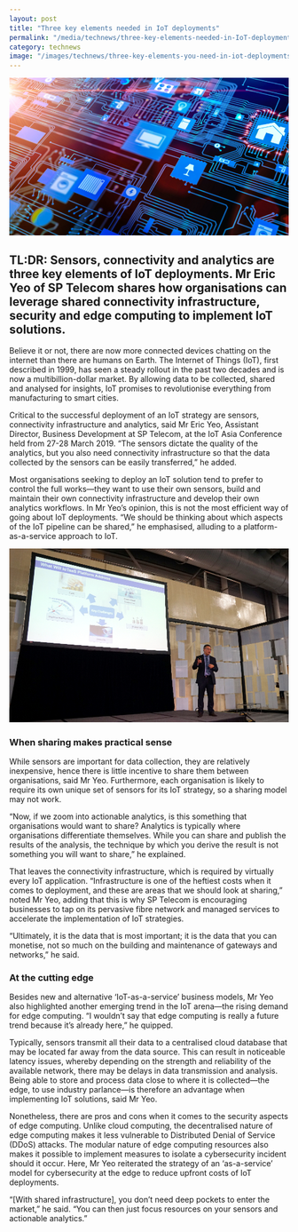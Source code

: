 ```yaml
---
layout: post
title: "Three key elements needed in IoT deployments"
permalink: "/media/technews/three-key-elements-needed-in-IoT-deployments"
category: technews
image: "/images/technews/three-key-elements-you-need-in-iot-deployments-part1.png"
---
```


![Three key elements needed in IoT deployments](/images/technews/three-key-elements-you-need-in-iot-deployments-part1.png)

TL:DR: Sensors, connectivity and analytics are three key elements of IoT deployments. Mr Eric Yeo of SP Telecom shares how organisations can leverage shared connectivity infrastructure, security and edge computing to implement IoT solutions. 
---
 
Believe it or not, there are now more connected devices chatting on the internet than there are humans on Earth. The Internet of Things (IoT), first described in 1999, has seen a steady rollout in the past two decades and is now a multibillion-dollar market. By allowing data to be collected, shared and analysed for insights, IoT promises to revolutionise everything from manufacturing to smart cities.

Critical to the successful deployment of an IoT strategy are sensors, connectivity infrastructure and analytics, said Mr Eric Yeo, Assistant Director, Business Development at SP Telecom, at the IoT Asia Conference held from 27-28 March 2019. “The sensors dictate the quality of the analytics, but you also need connectivity infrastructure so that the data collected by the sensors can be easily transferred,” he added.

Most organisations seeking to deploy an IoT solution tend to prefer to control the full works—they want to use their own sensors, build and maintain their own connectivity infrastructure and develop their own analytics workflows. In Mr Yeo’s opinion, this is not the most efficient way of going about IoT deployments. “We should be thinking about which aspects of the IoT pipeline can be shared,” he emphasised, alluding to a platform-as-a-service approach to IoT.

![Three key elements needed in IoT deployments](/images/technews/three-key-elements-you-need-in-iot-deployments-part2.png)

### **When sharing makes practical sense**

While sensors are important for data collection, they are relatively inexpensive, hence there is little incentive to share them between organisations, said Mr Yeo. Furthermore, each organisation is likely to require its own unique set of sensors for its IoT strategy, so a sharing model may not work.

“Now, if we zoom into actionable analytics, is this something that organisations would want to share? Analytics is typically where organisations differentiate themselves. While you can share and publish the results of the analysis, the technique by which you derive the result is not something you will want to share,” he explained.

That leaves the connectivity infrastructure, which is required by virtually every IoT application. “Infrastructure is one of the heftiest costs when it comes to deployment, and these are areas that we should look at sharing,” noted Mr Yeo, adding that this is why SP Telecom is encouraging businesses to tap on its pervasive fibre network and managed services to accelerate the implementation of IoT strategies.

“Ultimately, it is the data that is most important; it is the data that you can monetise, not so much on the building and maintenance of gateways and networks,” he said.

### **At the cutting edge**

Besides new and alternative ‘IoT-as-a-service’ business models, Mr Yeo also highlighted another emerging trend in the IoT arena—the rising demand for edge computing. “I wouldn’t say that edge computing is really a future trend because it’s already here,” he quipped.

Typically, sensors transmit all their data to a centralised cloud database that may be located far away from the data source. This can result in noticeable latency issues, whereby depending on the strength and reliability of the available network, there may be delays in data transmission and analysis. Being able to store and process data close to where it is collected—the edge, to use industry parlance—is therefore an advantage when implementing IoT solutions, said Mr Yeo.

Nonetheless, there are pros and cons when it comes to the security aspects of edge computing. Unlike cloud computing, the decentralised nature of edge computing makes it less vulnerable to Distributed Denial of Service (DDoS) attacks. The modular nature of edge computing resources also makes it possible to implement measures to isolate a cybersecurity incident should it occur. Here, Mr Yeo reiterated the strategy of an ‘as-a-service’ model for cybersecurity at the edge to reduce upfront costs of IoT deployments.

“[With shared infrastructure], you don’t need deep pockets to enter the market,” he said. “You can then just focus resources on your sensors and actionable analytics.”

